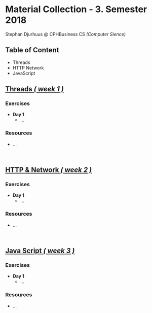 # Material Collection - 3. Semester 2018
Stephan Djurhuus @ CPHBusiness CS *(Computer Sience)*

<div class="sidebar">
 
<h2>Table of Content</h2>
<ul>
 <li>Threads</li>
 <li>HTTP Network</li>
 <li>JavaScript</li>
</ul>

</div>

## [Threads *( week 1 )*](subjects/w1-threads.md)

### Exercises
* **Day 1**
  * ...

### Resources
* ...

<div class="break"><br></div>

## [HTTP & Network *( week 2 )*](subjects/w2-http-network.md)

### Exercises
* **Day 1**
  * ...

### Resources
* ...

<div class="break"><br></div>

## [Java Script *( week 3 )*](subjects/w3-java-script.md)

### Exercises
* **Day 1**
  * ...

### Resources
* ...

<div class="break"><br></div>
